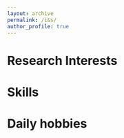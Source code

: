 ```yaml
---
layout: archive
permalink: /i&s/
author_profile: true
---
```


# Research Interests

# Skills

# Daily hobbies

